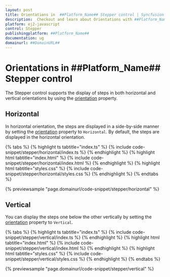 ```yaml
---
layout: post
title: Orientations in  ##Platform_Name## Stepper control | Syncfusion
description:  Checkout and learn about Orientations with ##Platform_Name## Stepper control of Syncfusion Essential JS 2 and more.
platform: ej2-javascript
control: Stepper
publishingplatform: ##Platform_Name##
documentation: ug
domainurl: ##DomainURL##
---
```


# Orientations in ##Platform_Name## Stepper control

The Stepper control supports the display of steps in both horizontal and vertical orientations by using the [orientation](https://ej2.syncfusion.com/documentation/api/stepper#orientation) property.

## Horizontal

In horizontal orientation, the steps are displayed in a side-by-side manner by setting the [orientation](https://ej2.syncfusion.com/documentation/api/stepper#orientation) property to `Horizontal`. By default, the steps are displayed in the horizontal orientation.

{% tabs %}
{% highlight ts tabtitle="index.ts" %}
{% include code-snippet/stepper/horizontal/index.ts %}
{% endhighlight %}
{% highlight html tabtitle="index.html" %}
{% include code-snippet/stepper/horizontal/index.html %}
{% endhighlight %}
{% highlight html tabtitle="styles.css" %}
{% include code-snippet/stepper/horizontal/styles.css %}
{% endhighlight %}
{% endtabs %}

{% previewsample "page.domainurl/code-snippet/stepper/horizontal" %}

## Vertical

You can display the steps one below the other vertically by setting the [orientation](https://ej2.syncfusion.com/documentation/api/stepper#orientation) property to `Vertical`.

{% tabs %}
{% highlight ts tabtitle="index.ts" %}
{% include code-snippet/stepper/vertical/index.ts %}
{% endhighlight %}
{% highlight html tabtitle="index.html" %}
{% include code-snippet/stepper/vertical/index.html %}
{% endhighlight %}
{% highlight html tabtitle="styles.css" %}
{% include code-snippet/stepper/vertical/styles.css %}
{% endhighlight %}
{% endtabs %}

{% previewsample "page.domainurl/code-snippet/stepper/vertical" %}